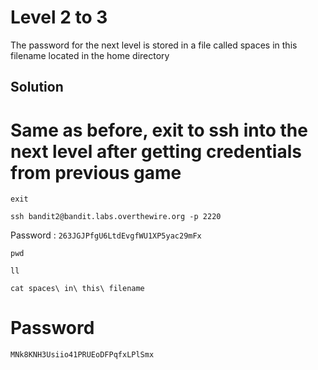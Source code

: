 # Level 2 to 3

The password for the next level is stored in a file called spaces in this filename located in the home directory

## Solution

# Same as before, exit to ssh into the next level after getting credentials from previous game
```
exit
```

```
ssh bandit2@bandit.labs.overthewire.org -p 2220
```

Password : `263JGJPfgU6LtdEvgfWU1XP5yac29mFx`

```
pwd
```

```
ll
```

```
cat spaces\ in\ this\ filename
```

# Password
```
MNk8KNH3Usiio41PRUEoDFPqfxLPlSmx
```